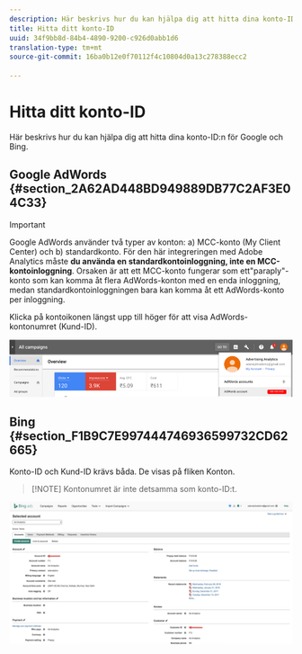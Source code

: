 ```yaml
---
description: Här beskrivs hur du kan hjälpa dig att hitta dina konto-ID:n för Google och Bing.
title: Hitta ditt konto-ID
uuid: 34f9bb8d-84b4-4890-9200-c926d0abb1d6
translation-type: tm+mt
source-git-commit: 16ba0b12e0f70112f4c10804d0a13c278388ecc2

---
```



# Hitta ditt konto-ID

Här beskrivs hur du kan hjälpa dig att hitta dina konto-ID:n för Google och Bing.

## Google AdWords {#section_2A62AD448BD949889DB77C2AF3E04C33}

>[!IMPORTANT]
>
>Google AdWords använder två typer av konton: a) MCC-konto (My Client Center) och b) standardkonto. För den här integreringen med Adobe Analytics måste **du använda en standardkontoinloggning, inte en MCC-kontoinloggning**. Orsaken är att ett MCC-konto fungerar som ett&quot;paraply&quot;-konto som kan komma åt flera AdWords-konton med en enda inloggning, medan standardkontoinloggningen bara kan komma åt ett AdWords-konto per inloggning.

Klicka på kontoikonen längst upp till höger för att visa AdWords-kontonumret (Kund-ID).

![](assets/google_account.png)

## Bing {#section_F1B9C7E997444746936599732CD62665}

Konto-ID och Kund-ID krävs båda. De visas på fliken Konton.

> [!NOTE] Kontonumret är inte detsamma som konto-ID:t.

![](assets/bing_id.png)
